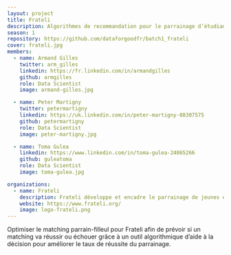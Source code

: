 ```yaml
---
layout: project
title: Frateli
description: Algorithmes de recommandation pour le parrainage d’étudiants.
season: 1
repository: https://github.com/dataforgoodfr/batch1_frateli
cover: frateli.jpg
members:
  - name: Armand Gilles
    twitter: arm_gilles
    linkedin: https://fr.linkedin.com/in/armandgilles
    github: armgilles
    role: Data Scientist
    image: armand-gilles.jpg

  - name: Peter Martigny
    twitter: petermartigny
    linkedin: https://uk.linkedin.com/in/peter-martigny-08307575
    github: petermartigny
    role: Data Scientist
    image: peter-martigny.jpg

  - name: Toma Gulea
    linkedin: https://www.linkedin.com/in/toma-gulea-24865266
    github: guleatoma
    role: Data Scientist
    image: toma-gulea.jpg

organizations:
  - name: Frateli
    description: Frateli développe et encadre le parrainage de jeunes étudiants boursiers à haut potentiel par des professionnels.
    website: https://www.frateli.org/
    image: logo-frateli.png
---
```


Optimiser le matching parrain-filleul pour Frateli afin de prévoir si un matching va réussir ou échouer grâce à un outil algorithmique d’aide à la décision pour améliorer le taux de réussite du parrainage.
